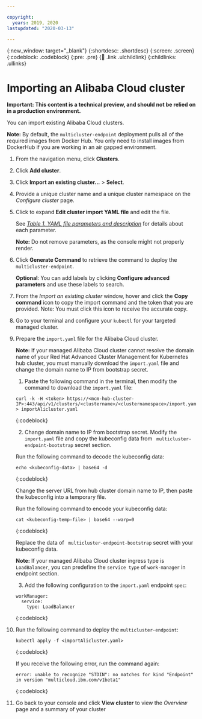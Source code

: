 ```yaml
---

copyright:
  years: 2019, 2020
lastupdated: "2020-03-13"

---
```


{:new_window: target="_blank"}
{:shortdesc: .shortdesc}
{:screen: .screen}
{:codeblock: .codeblock}
{:pre: .pre}
{:child: .link .ulchildlink}
{:childlinks: .ullinks}

# Importing an Alibaba Cloud cluster

**Important: This content is a technical preview, and should not be relied on in a production environment.** <!--this is expected to be removed, but waiting on confirmation-->

You can import existing Alibaba Cloud clusters.

**Note:** By default, the `multicluster-endpoint` deployment pulls all of the required images from Docker Hub. You only need to install images from DockerHub if you are working in an air gapped environment.

1. From the navigation menu, click **Clusters**.

2. Click **Add cluster**.

3. Click **Import an existing cluster...** > **Select**.

4. Provide a unique cluster name and a unique cluster namespace on the _Configure cluster_ page.

5. Click to expand **Edit cluster import YAML file** and edit the file.

   See [_Table 1. YAML file parameters and description_](#table_1) for details about each parameter.

   **Note:** Do not remove parameters, as the console might not properly render.
   
6. Click **Generate Command** to retrieve the command to deploy the `multicluster-endpoint`.

   **Optional**: You can add labels by clicking **Configure advanced parameters** and use these labels to search.

7. From the _Import an existing cluster_ window, hover and click the **Copy command** icon to copy the import command and the token that you are provided. Note: You must click this icon to receive the accurate copy.

8. Go to your terminal and configure your `kubectl` for your targeted managed cluster.

9. Prepare the `import.yaml` file for the Alibaba Cloud cluster.

    **Note:** If your managed Alibaba Cloud cluster cannot resolve the domain name of your Red Hat Advanced Cluster Management for Kubernetes hub cluster, you must manually download the `import.yaml` file and change the domain name to IP from bootstrap secret.

    1. Paste the following command in the terminal, then modify the command to download the `import.yaml` file:

    ```
    curl -k -H <token> https://<mcm-hub-cluster-IP>:443/api/v1/clusters/<clustername>/<clusternamespace>/import.yaml > importAlicluster.yaml
    ```
    {:codeblock}

    2. Change domain name to IP from bootstrap secret. Modify the `import.yaml` file and copy the kubeconfig data from ` multicluster-endpoint-bootstrap` secret section.
    
    Run the following command to decode the kubeconfig data:
    
    ```
    echo <kubeconfig-data> | base64 -d
    ```
    {:codeblock}

    Change the server URL from hub cluster domain name to IP, then paste the kubeconfig into a temporary file.

    Run the following command to encode your kubeconfig data:

    ```
    cat <kubeconfig-temp-file> | base64 --warp=0
    ```
    {:codeblock}

    Replace the data of ` multicluster-endpoint-bootstrap` secret with your kubeconfig data. 
    
    **Note:** If your managed Alibaba Cloud cluster ingress type is `LoadBalancer`, you can predefine the `service type` of `work-manager` in endpoint section.

    3. Add the following configuration to the `import.yaml` endpoint `spec`:

      ```
      workManager:
        service:
          type: LoadBalancer
      ```
      {:codeblock}

10. Run the following command to deploy the `multicluster-endpoint`:

      ```
      kubectl apply -f <importAlicluster.yaml>
      ```
      {:codeblock}

      If you receive the following error, run the command again:

      ```
      error: unable to recognize "STDIN": no matches for kind "Endpoint" in version "multicloud.ibm.com/v1beta1"
      ```
      {:codeblock}

11. Go back to your console and click **View cluster** to view the _Overview_ page and a summary of your cluster

